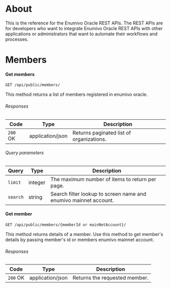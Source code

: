 # About

This is the reference for the Enumivo Oracle REST APIs. The REST APIs are for developers who want to integrate Enumivo Oracle REST APIs with other applications or administrators that want to automate their workflows and processes.

# Members
#### Get members
`GET /api/public/members/`

This method returns a list of members registered in enumivo oracle.

###### Responses
| Code | Type | Description |
| --- | --- | --- |
| `200` OK | application/json | Returns paginated list of organizations. |

###### Query parameters
| Query | Type | Description |
| --- | --- | --- |
| `limit` | integer | The maximum number of items to return per page. |
| `search` | string | Search filter lookup to screen name and enumivo mainnet account. |

#### Get member
`GET /api/public/members/{memberId or mainNetAccount}/`

This method returns details of a member. Use this method to get member's details by passing member's id or members enumivo mainnet account.

###### Responses
| Code | Type | Description |
| --- | --- | --- |
| `200` OK | application/json | Returns the requested member. |
